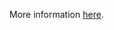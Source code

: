 More information [here](https://docs.bridgecrew.io/docs/ensure-that-cloud-kms-cryptokeys-are-not-anonymously-or-publicly-accessible).
